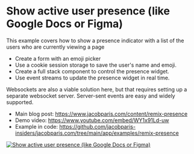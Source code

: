 # Show active user presence (like Google Docs or Figma)

This example covers how to show a presence indicator with a list of the users who are currently viewing a page

- Create a form with an emoji picker
- Use a cookie session storage to save the user's name and emoji.
- Create a full stack component to control the presence widget.
- Use event streams to update the presence widget in real time.

Websockets are also a viable solution here, but that requires setting up a separate websocket server. Server-sent events are easy and widely supported. 

- Main blog post: https://www.jacobparis.com/content/remix-presence
- Demo video: https://www.youtube.com/embed/WY1x91Ld-uw
- Example in code: https://github.com/jacobparis-insiders/jacobparis.com/tree/main/app/examples/remix-presence

[![Show active user presence (like Google Docs or Figma)](https://img.youtube.com/vi/WY1x91Ld-uw/0.jpg)](https://www.youtube.com/watch?v=WY1x91Ld-uw "Show active user presence (like Google Docs or Figma)")
